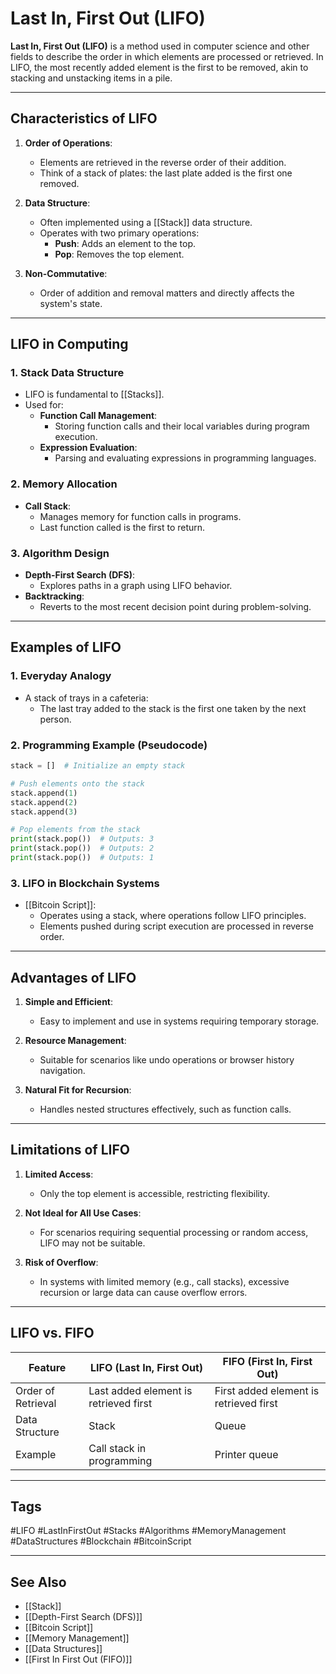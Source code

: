 # Last In, First Out (LIFO)

**Last In, First Out (LIFO)** is a method used in computer science and other fields to describe the order in which elements are processed or retrieved. In LIFO, the most recently added element is the first to be removed, akin to stacking and unstacking items in a pile.

---

## Characteristics of LIFO

1. **Order of Operations**:
   - Elements are retrieved in the reverse order of their addition.
   - Think of a stack of plates: the last plate added is the first one removed.

2. **Data Structure**:
   - Often implemented using a [[Stack]] data structure.
   - Operates with two primary operations:
     - **Push**: Adds an element to the top.
     - **Pop**: Removes the top element.

3. **Non-Commutative**:
   - Order of addition and removal matters and directly affects the system's state.

---

## LIFO in Computing

### 1. **Stack Data Structure**
- LIFO is fundamental to [[Stacks]].
- Used for:
  - **Function Call Management**:
    - Storing function calls and their local variables during program execution.
  - **Expression Evaluation**:
    - Parsing and evaluating expressions in programming languages.

### 2. **Memory Allocation**
- **Call Stack**:
  - Manages memory for function calls in programs.
  - Last function called is the first to return.

### 3. **Algorithm Design**
- **Depth-First Search (DFS)**:
  - Explores paths in a graph using LIFO behavior.
- **Backtracking**:
  - Reverts to the most recent decision point during problem-solving.

---

## Examples of LIFO

### 1. **Everyday Analogy**
- A stack of trays in a cafeteria:
  - The last tray added to the stack is the first one taken by the next person.

### 2. **Programming Example (Pseudocode)**
```python
stack = []  # Initialize an empty stack

# Push elements onto the stack
stack.append(1)
stack.append(2)
stack.append(3)

# Pop elements from the stack
print(stack.pop())  # Outputs: 3
print(stack.pop())  # Outputs: 2
print(stack.pop())  # Outputs: 1
```

### 3. **LIFO in Blockchain Systems**

- [[Bitcoin Script]]:
    - Operates using a stack, where operations follow LIFO principles.
    - Elements pushed during script execution are processed in reverse order.

---

## Advantages of LIFO

1. **Simple and Efficient**:
    
    - Easy to implement and use in systems requiring temporary storage.
2. **Resource Management**:
    
    - Suitable for scenarios like undo operations or browser history navigation.
3. **Natural Fit for Recursion**:
    
    - Handles nested structures effectively, such as function calls.

---

## Limitations of LIFO

1. **Limited Access**:
    
    - Only the top element is accessible, restricting flexibility.
2. **Not Ideal for All Use Cases**:
    
    - For scenarios requiring sequential processing or random access, LIFO may not be suitable.
3. **Risk of Overflow**:
    
    - In systems with limited memory (e.g., call stacks), excessive recursion or large data can cause overflow errors.

---

## LIFO vs. FIFO

|**Feature**|**LIFO (Last In, First Out)**|**FIFO (First In, First Out)**|
|---|---|---|
|Order of Retrieval|Last added element is retrieved first|First added element is retrieved first|
|Data Structure|Stack|Queue|
|Example|Call stack in programming|Printer queue|

---

## Tags

#LIFO #LastInFirstOut #Stacks #Algorithms #MemoryManagement #DataStructures #Blockchain #BitcoinScript

---

## See Also

- [[Stack]]
- [[Depth-First Search (DFS)]]
- [[Bitcoin Script]]
- [[Memory Management]]
- [[Data Structures]]
- [[First In First Out (FIFO)]]
